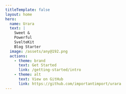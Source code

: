 ```yaml
---
titleTemplate: false
layout: home
hero:
  name: Urara
  text: |
    Sweet &
    Powerful
    SvelteKit
    Blog Starter
  image: /assets/any@192.png
  actions:
    - theme: brand
      text: Get Started
      link: /getting-started/intro
    - theme: alt
      text: View on GitHub
      link: https://github.com/importantimport/urara
---
```

